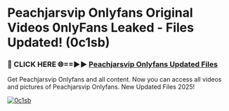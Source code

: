 # Peachjarsvip Onlyfans Original Videos 0nlyFans Leaked - Files Updated! (0c1sb)

<h3>🔴 CLICK HERE 🌐==►► <a href="https://tinyurl.com/2m67pmp6" rel="nofollow">Peachjarsvip Onlyfans Updated Files</a></h3>

Get Peachjarsvip Onlyfans and all content. Now you can access all videos and pictures of Peachjarsvip Onlyfans. New Updated Files 2025!

[![0c1sb](https://i.imgur.com/H4QAA4z.gif)](https://tinyurl.com/2m67pmp6)